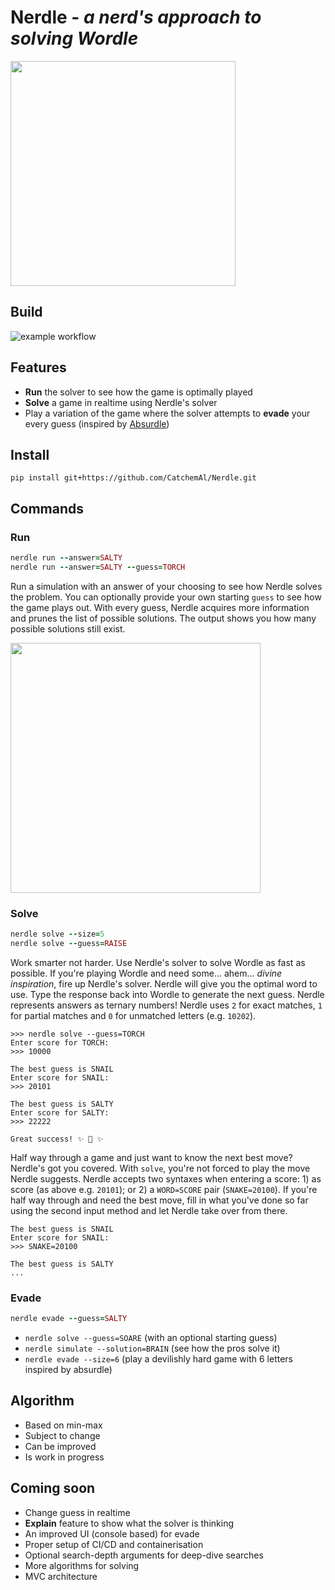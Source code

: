 # Nerdle -  _a nerd's approach to solving Wordle_

<img src="https://github.com/CatchemAl/Nerdle/blob/main/images/Nerdle.png" width="360">

## Build
![example workflow](https://github.com/CatchemAl/Nerdle/actions/workflows/python-app.yml/badge.svg)

## Features
- **Run** the solver to see how the game is optimally played
- **Solve** a game in realtime using Nerdle's solver
- Play a variation of the game where the solver attempts to **evade** your every guess (inspired by [Absurdle](https://qntm.org/files/absurdle/absurdle.html))

## Install
`pip install git+https://github.com/CatchemAl/Nerdle.git`

## Commands
### Run

```ruby
nerdle run --answer=SALTY
nerdle run --answer=SALTY --guess=TORCH
```

Run a simulation with an answer of your choosing to see how Nerdle solves the problem. You can optionally provide your own starting `guess` to see how the game plays out. With every guess, Nerdle acquires more information and prunes the list of possible solutions. The output shows you how many possible solutions still exist.

<img src="https://github.com/CatchemAl/Nerdle/blob/main/images/Run.png" width="400">

### Solve

```ruby
nerdle solve --size=5
nerdle solve --guess=RAISE
```

Work smarter not harder. Use Nerdle's solver to solve Wordle as fast as possible. If you're playing Wordle and need some... ahem... *divine inspiration*, fire up Nerdle's solver. Nerdle will give you the optimal word to use. Type the response back into Wordle to generate the next guess. Nerdle represents answers as ternary numbers! Nerdle uses `2` for exact matches, `1` for partial matches and `0` for unmatched letters (e.g. `10202`).

```
>>> nerdle solve --guess=TORCH
Enter score for TORCH:
>>> 10000

The best guess is SNAIL
Enter score for SNAIL:
>>> 20101

The best guess is SALTY
Enter score for SALTY:
>>> 22222

Great success! ✨ 🔮 ✨
```

Half way through a game and just want to know the next best move? Nerdle's got you covered. With `solve`, you're not forced to play the move Nerdle suggests. Nerdle accepts two syntaxes when entering a score: 1) as score (as above e.g. `20101`); or 2) a `WORD=SCORE` pair (`SNAKE=20100`). If you're half way through and need the best move, fill in what you've done so far using the second input method and let Nerdle take over from there.


```
The best guess is SNAIL
Enter score for SNAIL:
>>> SNAKE=20100

The best guess is SALTY
...
```

### Evade
```ruby
nerdle evade --guess=SALTY
```

- `nerdle solve --guess=SOARE` (with an optional starting guess)
- `nerdle simulate --solution=BRAIN` (see how the pros solve it)
- `nerdle evade --size=6` (play a devilishly hard game with 6 letters inspired by absurdle)

## Algorithm
- Based on min-max
- Subject to change
- Can be improved
- Is work in progress

## Coming soon
- Change guess in realtime
- **Explain** feature to show what the solver is thinking
- An improved UI (console based) for evade
- Proper setup of CI/CD and containerisation
- Optional search-depth arguments for deep-dive searches
- More algorithms for solving
- MVC architecture

